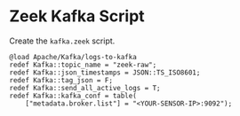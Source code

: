 # Zeek Kafka Script

Create the `kafka.zeek` script.

```vim
@load Apache/Kafka/logs-to-kafka
redef Kafka::topic_name = "zeek-raw";
redef Kafka::json_timestamps = JSON::TS_ISO8601;
redef Kafka::tag_json = F;
redef Kafka::send_all_active_logs = T;
redef Kafka::kafka_conf = table(
    ["metadata.broker.list"] = "<YOUR-SENSOR-IP>:9092");
```
